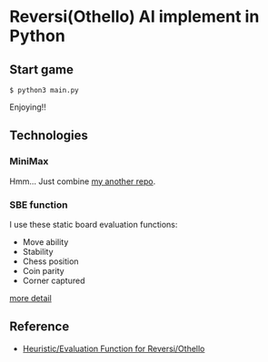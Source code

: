 # Reversi(Othello) AI implement in Python

## Start game

```
$ python3 main.py
```

Enjoying!!

## Technologies

### MiniMax

Hmm...
Just combine [my another repo](https://github.com/JackGrence/minimax).

### SBE function

I use these static board evaluation functions:

* Move ability
* Stability
* Chess position
* Coin parity
* Corner captured

[more detail](tree.py#L118)

## Reference

* [Heuristic/Evaluation Function for Reversi/Othello](https://kartikkukreja.wordpress.com/2013/03/30/heuristic-function-for-reversiothello/)
